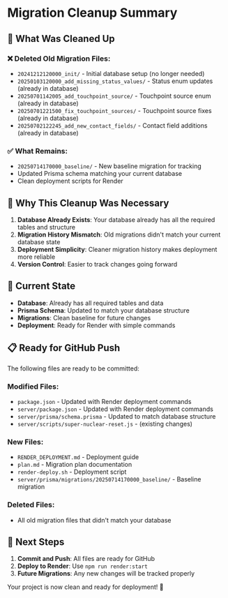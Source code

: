 # Migration Cleanup Summary

## 🧹 What Was Cleaned Up

### ❌ Deleted Old Migration Files:
- `20241212120000_init/` - Initial database setup (no longer needed)
- `20250103120000_add_missing_status_values/` - Status enum updates (already in database)
- `20250701142005_add_touchpoint_source/` - Touchpoint source enum (already in database)
- `20250701221500_fix_touchpoint_sources/` - Touchpoint source fixes (already in database)
- `20250702122245_add_new_contact_fields/` - Contact field additions (already in database)

### ✅ What Remains:
- `20250714170000_baseline/` - New baseline migration for tracking
- Updated Prisma schema matching your current database
- Clean deployment scripts for Render

## 🎯 Why This Cleanup Was Necessary

1. **Database Already Exists**: Your database already has all the required tables and structure
2. **Migration History Mismatch**: Old migrations didn't match your current database state
3. **Deployment Simplicity**: Cleaner migration history makes deployment more reliable
4. **Version Control**: Easier to track changes going forward

## 🚀 Current State

- **Database**: Already has all required tables and data
- **Prisma Schema**: Updated to match your database structure
- **Migrations**: Clean baseline for future changes
- **Deployment**: Ready for Render with simple commands

## 📋 Ready for GitHub Push

The following files are ready to be committed:

### Modified Files:
- `package.json` - Updated with Render deployment commands
- `server/package.json` - Updated with Render deployment commands
- `server/prisma/schema.prisma` - Updated to match database structure
- `server/scripts/super-nuclear-reset.js` - (existing changes)

### New Files:
- `RENDER_DEPLOYMENT.md` - Deployment guide
- `plan.md` - Migration plan documentation
- `render-deploy.sh` - Deployment script
- `server/prisma/migrations/20250714170000_baseline/` - Baseline migration

### Deleted Files:
- All old migration files that didn't match your database

## 🎉 Next Steps

1. **Commit and Push**: All files are ready for GitHub
2. **Deploy to Render**: Use `npm run render:start`
3. **Future Migrations**: Any new changes will be tracked properly

Your project is now clean and ready for deployment! 🚀 